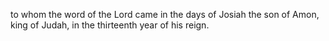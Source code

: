 to whom the word of the Lord came in the days of Josiah the son of Amon, king of Judah, in the thirteenth year of his reign.
